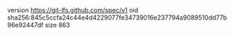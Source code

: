 version https://git-lfs.github.com/spec/v1
oid sha256:845c5ccfa24c44e4d4229077fe34739016e237794a9089510dd77b96e92447df
size 863
